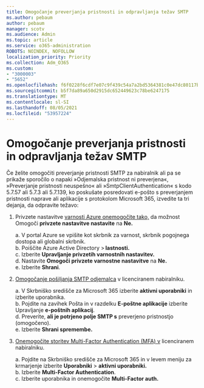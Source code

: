 ```yaml
---
title: Omogočanje preverjanja pristnosti in odpravljanja težav SMTP
ms.author: pebaum
author: pebaum
manager: scotv
ms.audience: Admin
ms.topic: article
ms.service: o365-administration
ROBOTS: NOINDEX, NOFOLLOW
localization_priority: Priority
ms.collection: Adm_O365
ms.custom:
- "3000003"
- "5652"
ms.openlocfilehash: f6f0228f6cdf7e07c9f439c54a7a2bd5364381c0e47dc80117bd964c5eafea61
ms.sourcegitcommit: b5f7da89a650d2915dc652449623c78be6247175
ms.translationtype: MT
ms.contentlocale: sl-SI
ms.lasthandoff: 08/05/2021
ms.locfileid: "53957224"
---
```

# <a name="enable-smtp-authentication-and-troubleshooting"></a>Omogočanje preverjanja pristnosti in odpravljanja težav SMTP

Če želite omogočiti preverjanje pristnosti SMTP za nabiralnik ali pa se prikaže sporočilo o napaki »Odjemalska pristnost ni preverjena«, »Preverjanje pristnosti neuspešno« ali »SmtpClientAuthentication« s kodo 5.7.57 ali 5.7.3 ali 5.7.139, ko poskušate posredovati e-pošto s preverjanjem pristnosti naprave ali aplikacije s protokolom Microsoft 365, izvedite ta tri dejanja, da odpravite težavo:

1. Privzete nastavitve [varnosti Azure onemogočite tako,](/azure/active-directory/fundamentals/concept-fundamentals-security-defaults) da možnost Omogoči **privzete nastavitve nastavite** na **Ne.**

    a. V portal Azure se vpišite kot skrbnik za varnost, skrbnik pogojnega dostopa ali globalni skrbnik.<BR/>
    b. Poiščite Azure Active Directory > **lastnosti.**<BR/>
    c. Izberite **Upravljanje privzetih varnostnih nastavitev.**<BR/>
    d. Nastavite **Omogoči privzete varnostne nastavitve** na **Ne.**<BR/>
    e. Izberite **Shrani**.

2. [Omogočanje pošiljanja SMTP odjemalca](/exchange/clients-and-mobile-in-exchange-online/authenticated-client-smtp-submission#enable-smtp-auth-for-specific-mailboxes) v licenciranem nabiralniku.

    a. V Skrbniško središče za Microsoft 365 izberite **aktivni uporabniki** in izberite uporabnika.<BR/>
    b. Pojdite na zavihek Pošta in v razdelku **E-poštne aplikacije** izberite Upravljanje **e-poštnih aplikacij**.<BR/>
    d. Preverite, **ali je potrjeno polje SMTP s** preverjeno pristnostjo (omogočeno).<BR/>
    e. Izberite **Shrani spremembe.**<BR/>

3. [Onemogočite storitev Multi-Factor Authentication (MFA) v](/microsoft-365/admin/security-and-compliance/set-up-multi-factor-authentication#turn-off-legacy-per-user-mfa) licenciranem nabiralniku.

    a. Pojdite na Skrbniško središče za Microsoft 365 in v levem meniju za krmarjenje izberite **Uporabniki**  >  **aktivni uporabniki.**<BR/>
    b. Izberite **Multi-Factor Authentication**.<BR/>
    c. Izberite uporabnika in onemogočite **Multi-Factor auth.**<BR/>
